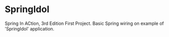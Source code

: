 SpringIdol
==========

Spring In ACtion, 3rd Edition
First Project. Basic Spring wiring on example of 'SpringIdol' application.
